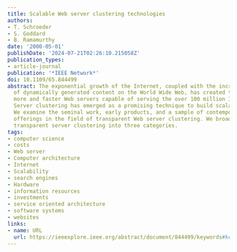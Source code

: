 ```yaml
---
title: Scalable Web server clustering technologies
authors:
- T. Schroeder
- S. Goddard
- B. Ramamurthy
date: '2000-05-01'
publishDate: '2024-07-21T02:26:10.215058Z'
publication_types:
- article-journal
publication: '*IEEE Network*'
doi: 10.1109/65.844499
abstract: The exponential growth of the Internet, coupled with the increasing popularity
  of dynamically generated content on the World Wide Web, has created the need for
  more and faster Web servers capable of serving the over 100 million Internet users.
  Server clustering has emerged as a promising technique to build scalable Web servers.
  We examine the seminal work, early products, and a sample of contemporary commercial
  offerings in the field of transparent Web server clustering. We broadly classify
  transparent server clustering into three categories.
tags:
- computer science
- costs
- Web server
- Computer architecture
- Internet
- Scalability
- search engines
- Hardware
- information resources
- investments
- service oriented architecture
- software systems
- websites
links:
- name: URL
  url: https://ieeexplore.ieee.org/abstract/document/844499/keywords#keywords
---
```

